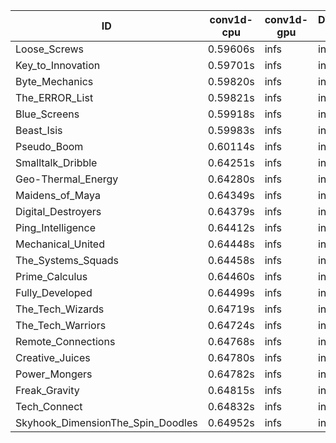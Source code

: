 |ID|conv1d-cpu|conv1d-gpu|DWSPConv2D-gpu|gemm-gpu|avg|
|-|-|-|-|-|-|
|Loose_Screws|0.59606s|infs|infs|5.07368s|infs|
|Key_to_Innovation|0.59701s|infs|infs|5.08108s|infs|
|Byte_Mechanics|0.59820s|infs|infs|5.06695s|infs|
|The_ERROR_List|0.59821s|infs|infs|5.07521s|infs|
|Blue_Screens|0.59918s|infs|infs|5.11126s|infs|
|Beast_Isis|0.59983s|infs|infs|6.24409s|infs|
|Pseudo_Boom|0.60114s|infs|infs|5.06244s|infs|
|Smalltalk_Dribble|0.64251s|infs|infs|5.28278s|infs|
|Geo-Thermal_Energy|0.64280s|infs|infs|5.33290s|infs|
|Maidens_of_Maya|0.64349s|infs|infs|5.18033s|infs|
|Digital_Destroyers|0.64379s|infs|infs|5.18730s|infs|
|Ping_Intelligence|0.64412s|infs|infs|5.18734s|infs|
|Mechanical_United|0.64448s|infs|infs|5.15571s|infs|
|The_Systems_Squads|0.64458s|infs|infs|5.19292s|infs|
|Prime_Calculus|0.64460s|infs|infs|5.21126s|infs|
|Fully_Developed|0.64499s|infs|infs|5.18509s|infs|
|The_Tech_Wizards|0.64719s|infs|infs|5.20031s|infs|
|The_Tech_Warriors|0.64724s|infs|infs|5.19628s|infs|
|Remote_Connections|0.64768s|infs|infs|5.17314s|infs|
|Creative_Juices|0.64780s|infs|infs|5.19753s|infs|
|Power_Mongers|0.64782s|infs|infs|5.19853s|infs|
|Freak_Gravity|0.64815s|infs|infs|5.18526s|infs|
|Tech_Connect|0.64832s|infs|infs|5.24417s|infs|
|Skyhook_DimensionThe_Spin_Doodles|0.64952s|infs|infs|5.21385s|infs|
